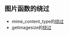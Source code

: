 ## 图片函数的绕过
- mime_content_type的[绕过](mime_content_type.md)
- getimagesize的[绕过](getimagesize图片验证绕过.md)